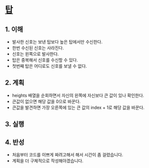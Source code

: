 # [탑](https://programmers.co.kr/learn/courses/30/lessons/42588)

## 1. 이해

- 발사한 신호는 보낸 탑보다 높은 탑에서만 수신한다.
- 한번 수신된 신호는 사라진다.
- 신호는 왼쪽으로 발사한다.
- 탑은 중복해서 신호를 수신할 수 있다.
- 첫번째 탑은 어디로도 신호를 보낼 수 없다.

## 2. 계획

- heights 배열을 순회하면서 자신의 왼쪽에 자신보다 큰 값이 있나 확인한다.
- 큰값이 없으면 해당 값을 0으로 바꾼다.
- 큰값을 발견하면 가장 오른쪽에 있는 큰 값의 index + 1로 해당 값을 바꾼다.

## 3. 실행

## 4. 반성

- 처음부터 코드를 이쁘게 짜려고해서 해서 시간이 좀 걸렸습니다.
- 계획을 더 구체적으로 작성해야겠습니다.
